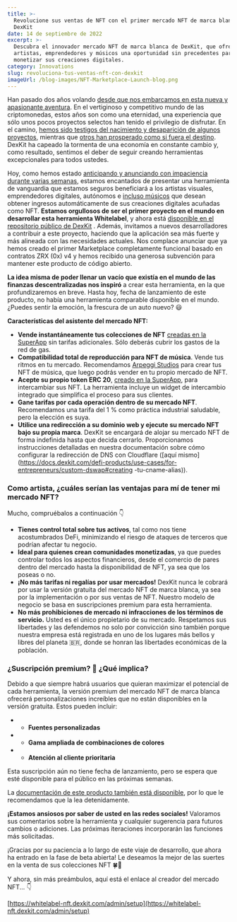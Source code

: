 ```yaml
---
title: >-
  Revolucione sus ventas de NFT con el primer mercado NFT de marca blanca de
  DexKit
date: 14 de septiembre de 2022
excerpt: >-
  Descubra el innovador mercado NFT de marca blanca de DexKit, que ofrece a
  artistas, emprendedores y músicos una oportunidad sin precedentes para
  monetizar sus creaciones digitales.
category: Innovations
slug: revoluciona-tus-ventas-nft-con-dexkit
imageUrl: /blog-images/NFT-Marketplace-Launch-blog.png
---
```

Han pasado dos años volando [desde que nos embarcamos en esta nueva y apasionante aventura](https://www.youtube.com/watch?v=plcjq7ZZRC4). En el vertiginoso y competitivo mundo de las criptomonedas, estos años son como una eternidad, una experiencia que sólo unos pocos proyectos selectos han tenido el privilegio de disfrutar. En el camino, [hemos sido testigos del nacimiento y desaparición de algunos proyectos](https://thebitcoinnews.com/abandoned-and-scam-projects-top-list-of-dead-cryptos-analysis/), mientras que [otros han prosperado como si fuera el destino](https://www.fool.com/investing/2022/06/24/why-polygon-is-soaring-today/). DexKit ha capeado la tormenta de una economía en constante cambio y, como resultado, sentimos el deber de seguir creando herramientas excepcionales para todos ustedes.

Hoy, como hemos estado [anticipando y anunciando con impaciencia durante varias semanas](https://twitter.com/dexkit/status/1560642826131492865), estamos encantados de presentar una herramienta de vanguardia que estamos seguros beneficiará a los artistas visuales, emprendedores digitales, autónomos e [incluso músicos](https://twitter.com/dexkit/status/1562767468334305280) que desean obtener ingresos automáticamente de sus creaciones digitales acuñadas como NFT. **Estamos orgullosos de ser el primer proyecto en el mundo en desarrollar esta herramienta Whitelabel**, y ahora está [disponible en el repositorio público de DexKit](https://github.com/DexKit/open-nft-marketplace/) . Además, invitamos a nuevos desarrolladores a contribuir a este proyecto, haciendo que la aplicación sea más fuerte y más alineada con las necesidades actuales. Nos complace anunciar que ya hemos creado el primer Marketplace completamente funcional basado en contratos ZRX (0x) v4 y hemos recibido una generosa subvención para mantener este producto de código abierto.

**La idea misma de poder llenar un vacío que existía en el mundo de las finanzas descentralizadas nos inspiró** a crear esta herramienta, en la que profundizaremos en breve. Hasta hoy, fecha de lanzamiento de este producto, no había una herramienta comparable disponible en el mundo. ¿Puedes sentir la emoción, la frescura de un auto nuevo? 😃

**Características del asistente del mercado NFT:**

* **Vende instantáneamente tus colecciones de NFT** [creadas en la SuperApp](https://app.dexkit.com/wizard/deploy/collection) sin tarifas adicionales. Sólo deberás cubrir los gastos de la red de gas.
* **Compatibilidad total de reproducción para NFT de música**. Vende tus ritmos en tu mercado. Recomendamos [Arpeggi Studios](https://arpeggi.io/) para crear tus NFT de música, que luego podrás vender en tu propio mercado de NFT.
* **Acepte su propio token ERC 20**, [creado en la SuperApp](https://app.dexkit.com/wizard/deploy/token), para intercambiar sus NFT. La herramienta incluye un widget de intercambio integrado que simplifica el proceso para sus clientes.
* **Gane tarifas por cada operación dentro de su mercado NFT**. Recomendamos una tarifa del 1 % como práctica industrial saludable, pero la elección es suya.
* **Utilice una redirección a su dominio web y ejecute su mercado NFT bajo su propia marca**. DexKit se encargará de alojar su mercado NFT de forma indefinida hasta que decida cerrarlo. Proporcionamos instrucciones detalladas en nuestra documentación sobre cómo configurar la redirección de DNS con Cloudflare ([aquí mismo](https://docs.dexkit.com/defi-products/use-cases/for-entrepreneurs/custom-dswap#creating -tu-cname-alias)).

### Como artista, ¿cuáles serían las ventajas para mí de tener mi mercado NFT?

Mucho, compruébalos a continuación 👇

* **Tienes control total sobre tus activos**, tal como nos tiene acostumbrados DeFi, minimizando el riesgo de ataques de terceros que podrían afectar tu negocio.
* **Ideal para quienes crean comunidades monetizadas**, ya que puedes controlar todos los aspectos financieros, desde el comercio de pares dentro del mercado hasta la disponibilidad de NFT, ya sea que los poseas o no.
* **¡No más tarifas ni regalías por usar mercados!** DexKit nunca le cobrará por usar la versión gratuita del mercado NFT de marca blanca, ya sea por la implementación o por sus ventas de NFT. Nuestro modelo de negocio se basa en suscripciones premium para esta herramienta.
* **No más prohibiciones de mercado ni infracciones de los términos de servicio.** Usted es el único propietario de su mercado. Respetamos sus libertades y las defendemos no solo por convicción sino también porque nuestra empresa está registrada en uno de los lugares más bellos y libres del planeta 🇧🇷, donde se honran las libertades económicas de la población.

### ¿Suscripción premium? 👀 ¿Qué implica?

Debido a que siempre habrá usuarios que quieran maximizar el potencial de cada herramienta, la versión premium del mercado NFT de marca blanca ofrecerá personalizaciones increíbles que no están disponibles en la versión gratuita. Estos pueden incluir:

* * **Fuentes personalizadas**

* * **Gama ampliada de combinaciones de colores**

* * **Atención al cliente prioritaria**

Esta suscripción aún no tiene fecha de lanzamiento, pero se espera que esté disponible para el público en las próximas semanas.

La [documentación de este producto también está disponible](https://docs.dexkit.com/defi-products/nft-marketplace/overview), por lo que le recomendamos que la lea detenidamente.

**¡Estamos ansiosos por saber de usted en las redes sociales!** Valoramos sus comentarios sobre la herramienta y cualquier sugerencia para futuros cambios o adiciones. Las próximas iteraciones incorporarán las funciones más solicitadas.

¡Gracias por su paciencia a lo largo de este viaje de desarrollo, que ahora ha entrado en la fase de beta abierta! Le deseamos la mejor de las suertes en la venta de sus colecciones NFT 🍀🤞

Y ahora, sin más preámbulos, aquí está el enlace al creador del mercado NFT... 👇

[https://whitelabel-nft.dexkit.com/admin/setup](https://whitelabel-nft.dexkit.com/admin/setup)
